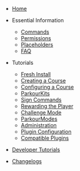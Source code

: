 <!-- docs/_sidebar.md -->

- [Home](index.md)
    
- Essential Information
  - [Commands](essential/commands.md)
  - [Permissions](essential/permissions.md)
  - [Placeholders](essential/placeholders.md)
  - [FAQ](essential/faq.md)
  

- Tutorials

  - [Fresh Install](tutorials/fresh-install.md)
  - [Creating a Course](tutorials/creating-course.md)
  - [Configuring a Course](tutorials/configuring-course.md)
  - [ParkourKits](tutorials/parkour-kits.md)
  - [Sign Commands](tutorials/sign-commands.md)
  - [Rewarding the Player](tutorials/rewarding-player.md)
  - [Challenge Mode](tutorials/challenge-mode.md)
  - [ParkourModes](tutorials/parkour-modes.md)
  - [Administration](tutorials/administration.md)
  - [Plugin Configuration](tutorials/plugin-config.md)
  - [Compatible Plugins](tutorials/compatible-plugins.md)

- [Developer Tutorials](developer.md)
- [Changelogs](changelogs.md)
